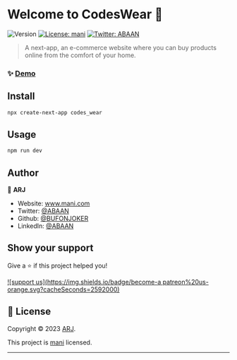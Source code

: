 # Welcome to CodesWear 👋
![Version](https://img.shields.io/badge/version-0.1.0-blue.svg?cacheSeconds=2592000)
[![License: mani](https://img.shields.io/badge/License-mani-yellow.svg)](mani.com)
[![Twitter: ABAAN](https://img.shields.io/twitter/follow/ABAAN.svg?style=social)](https://twitter.com/ABAAN)

> A next-app, an e-commerce website where you can buy products online from the comfort of your home.

### ✨ [Demo](www.codeswear.com)

## Install

```sh
npx create-next-app codes_wear
```

## Usage

```sh
npm run dev
```

## Author

👤 **ARJ**

* Website: www.mani.com
* Twitter: [@ABAAN](https://twitter.com/ABAAN)
* Github: [@BUFONJOKER](https://github.com/BUFONJOKER)
* LinkedIn: [@ABAAN](https://linkedin.com/in/ABAAN)

## Show your support

Give a ⭐️ if this project helped you!

[![support us](https://img.shields.io/badge/become-a patreon%20us-orange.svg?cacheSeconds=2592000)](https://www.patreon.com/mani)


## 📝 License

Copyright © 2023 [ARJ](https://github.com/BUFONJOKER).

This project is [mani](mani.com) licensed.

***
